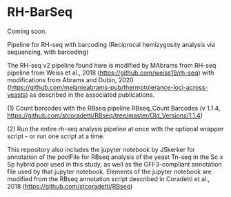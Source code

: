 # RH-BarSeq

Coming soon.


Pipeline for RH-seq with barcoding (Reciprocal hemizygosity analysis via sequencing, with barcoding)

The RH-seq v2 pipeline found here is modified by MAbrams from RH-seq pipeline from Weiss et al., 2018 (https://github.com/weiss19/rh-seq) with modifications from Abrams and Dubin, 2020 (https://github.com/melanieabrams-pub/thermotolerance-loci-across-yeasts) as described in the associated publications.

(1) Count barcodes with the RBseq pipeline RBseq_Count Barcodes (v 1.1.4, https://github.com/stcoradetti/RBseq/tree/master/Old_Versions/1.1.4)

(2) Run the entire rh-seq analysis pipeline at once with the optional wrapper script - or run one script at a time.  



This repository also includes the jupyter notebook by JSkerker for annotation of the poolFile for RBseq analysis of the yeast Tn-seq in the Sc x Sp hybrid pool used in this study, as well as the GFF3-compliant annotation file used by that jupyter notebook.  Elements of the jupyter notebook are modified from the RBseq annotation script described in Coradetti et al., 2018 (https://github.com/stcoradetti/RBseq)
